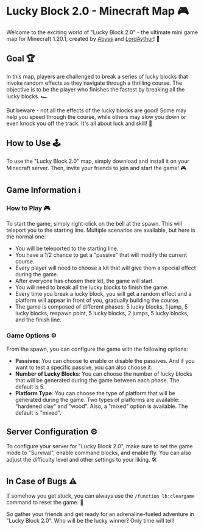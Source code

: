 # Lucky Block 2.0 - Minecraft Map 🎮 

Welcome to the exciting world of "Lucky Block 2.0" - the ultimate mini game map for Minecraft 1.20.1, created by [Abyss](https://github.com/adrien-syrotnik) and [LordAythur](https://github.com/LordAythur)! 🎉

## Goal 🏆

In this map, players are challenged to break a series of lucky blocks that invoke random effects as they navigate through a thrilling course. The objective is to be the player who finishes the fastest by breaking all the lucky blocks. 🏎️

But beware - not all the effects of the lucky blocks are good! Some may help you speed through the course, while others may slow you down or even knock you off the track. It's all about luck and skill! 🤞

## How to Use 🕹️

To use the "Lucky Block 2.0" map, simply download and install it on your Minecraft server. Then, invite your friends to join and start the game! 🎮

## Game Information ℹ️

### How to Play 🎮

To start the game, simply right-click on the bell at the spawn. This will teleport you to the starting line. Multiple scenarios are available, but here is the normal one:

- You will be teleported to the starting line.
- You have a 1/2 chance to get a "passive" that will modify the current course.
- Every player will need to choose a kit that will give them a special effect during the game.
- After everyone has chosen their kit, the game will start.
- You will need to break all the lucky blocks to finish the game.
- Every time you break a lucky block, you will get a random effect and a platform will appear in front of you, gradually building the course.
- The game is composed of different phases: 5 lucky blocks, 1 jump, 5 lucky blocks, respawn point, 5 lucky blocks, 2 jumps, 5 lucky blocks, and the finish line.

### Game Options ⚙️

From the spawn, you can configure the game with the following options:

- **Passives**: You can choose to enable or disable the passives. And if you want to test a specific passive, you can also choose it.
- **Number of Lucky Blocks**: You can choose the number of lucky blocks that will be generated during the game between each phase. The default is 5.
- **Platform Type**: You can choose the type of platform that will be generated during the game. Two types of platforms are available: "hardened clay" and "wood". Also, a "mixed" option is available. The default is "mixed".

## Server Configuration ⚙️

To configure your server for "Lucky Block 2.0", make sure to set the game mode to "Survival", enable command blocks, and enable fly. You can also adjust the difficulty level and other settings to your liking. 🛠️

## In Case of Bugs ⚠️

If somehow you get stuck, you can always use the `/function lb:cleargame` command to reset the game. 🔄

So gather your friends and get ready for an adrenaline-fueled adventure in "Lucky Block 2.0". Who will be the lucky winner? Only time will tell!
